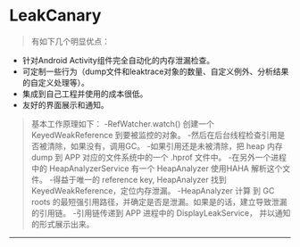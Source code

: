 # __LeakCanary__
> 有如下几个明显优点：

+ 针对Android Activity组件完全自动化的内存泄漏检查。
+ 可定制一些行为（dump文件和leaktrace对象的数量、自定义例外、分析结果的自定义处理等）。
+ 集成到自己工程并使用的成本很低。
+ 友好的界面展示和通知。

> 基本工作原理如下：
-RefWatcher.watch() 创建一个 KeyedWeakReference 到要被监控的对象。
-然后在后台线程检查引用是否被清除，如果没有，调用GC。
-如果引用还是未被清除，把 heap 内存 dump 到 APP 对应的文件系统中的一个 .hprof 文件中。
-在另外一个进程中的 HeapAnalyzerService 有一个 HeapAnalyzer 使用HAHA 解析这个文件。
-得益于唯一的 reference key, HeapAnalyzer 找到 KeyedWeakReference，定位内存泄漏。
-HeapAnalyzer 计算 到 GC roots 的最短强引用路径，并确定是否是泄漏。如果是的话，建立导致泄漏的引用链。
-引用链传递到 APP 进程中的 DisplayLeakService， 并以通知的形式展示出来。
---